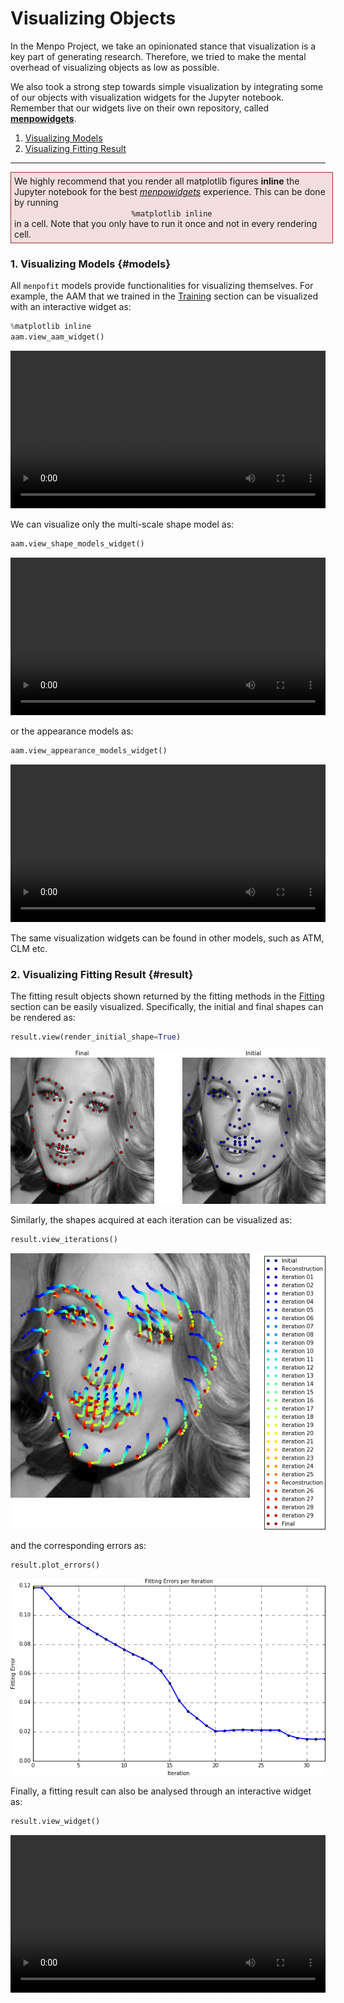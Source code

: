 Visualizing Objects
===================
In the Menpo Project, we take an opinionated stance that visualization is a key part of generating research.
Therefore, we tried to make the mental overhead of visualizing objects as low as possible.

We also took a strong step towards simple visualization by integrating some of our objects with visualization widgets for the Jupyter notebook.
Remember that our widgets live on their own repository, called [**menpowidgets**](../menpowidgets/index.md).

1. [Visualizing Models](#models)
2. [Visualizing Fitting Result](#result)

---------------------------------------

<p><div style="background-color: #F2DEDE; width: 100%; border: 1px solid #A52A2A; padding: 1%;">
<p style="float: left;"><i class="fa fa-exclamation-circle" aria-hidden="true" style="font-size:4em; padding-right: 15%; padding-bottom: 10%; padding-top: 10%;"></i></p>
We highly recommend that you render all matplotlib figures <b>inline</b> the Jupyter notebook for the best <a href="../menpowidgets/index.md"><em>menpowidgets</em></a> experience.
This can be done by running</br>
<center><code>%matplotlib inline</code></center>
in a cell. Note that you only have to run it once and not in every rendering cell.
</div></p>


### 1. Visualizing Models {#models}
All `menpofit` models provide functionalities for visualizing themselves. For example,
the AAM that we trained in the [Training](training.md) section can be visualized with an interactive widget as:

```python
%matplotlib inline
aam.view_aam_widget()
```

<video width="100%" autoplay loop>
  <source src="media/basics_view_aam_widget.mp4" type="video/mp4">
Your browser does not support the video tag.
</video>

We can visualize only the multi-scale shape model as:

```python
aam.view_shape_models_widget()
```

<video width="100%" autoplay loop>
  <source src="media/view_shape_models_widget.mp4" type="video/mp4">
Your browser does not support the video tag.
</video>

or the appearance models as:

```python
aam.view_appearance_models_widget()
```

<video width="100%" autoplay loop>
  <source src="media/basics_view_appearance_models_widget.mp4" type="video/mp4">
Your browser does not support the video tag.
</video>

The same visualization widgets can be found in other models, such as ATM, CLM etc.


### 2. Visualizing Fitting Result {#result}
The fitting result objects shown returned by the fitting methods in the [Fitting](fitting.md) section can be easily visualized.
Specifically, the initial and final shapes can be rendered as:

```python
result.view(render_initial_shape=True)
```
<center>
  <img src="media/basics_result_view.png" alt="Result visualization">
</center>

Similarly, the shapes acquired at each iteration can be visualized as:

```python
result.view_iterations()
```
<center>
  <img src="media/basics_result_view_iterations.png" alt="Result's iterations visualization">
</center>

and the corresponding errors as:

```python
result.plot_errors()
```
<center>
  <img src="media/basics_plot_errors.png" alt="Result's error plotting">
</center>

Finally, a fitting result can also be analysed through an interactive widget as:

```python
result.view_widget()
```
<video width="100%" autoplay loop>
  <source src="media/basics_result_view_widget.mp4" type="video/mp4">
Your browser does not support the video tag.
</video>
